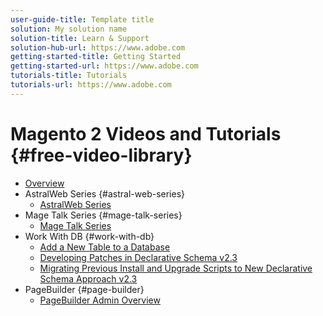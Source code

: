 ```yaml
---
user-guide-title: Template title
solution: My solution name
solution-title: Learn & Support
solution-hub-url: https://www.adobe.com
getting-started-title: Getting Started
getting-started-url: https://www.adobe.com
tutorials-title: Tutorials
tutorials-url: https://www.adobe.com
---
```


# Magento 2 Videos and Tutorials {#free-video-library}

+ [Overview](overview.md)
+ AstralWeb Series {#astral-web-series}
  + [AstralWeb Series](astral-web-series/astral-web-series.md)
+ Mage Talk Series {#mage-talk-series}
  + [Mage Talk Series](mage-talk-series/mage-talk-series.md)
+ Work With DB {#work-with-db}
  + [Add a New Table to a Database](work-with-db/add-a-new-table-to-a-database.md)
  + [Developing Patches in Declarative Schema v2.3](work-with-db/developing-patches-in-declarative-schema-v2-3.md)
  + [Migrating Previous Install and Upgrade Scripts to New Declarative Schema Approach v2.3](work-with-db/migrating-previous-install-and-upgrade-scripts-to-new-declarative-schema-approach-v2-3.md)
+ PageBuilder {#page-builder}
  + [PageBuilder Admin Overview](page-builder/page-builder-admin-overview.md)

<!--

Articles must be added to this TOC file in order to render.

Use this list format to specify links to articles and section headings that expand and collapse in the left rail of the user guide.

An article link CANNOT be used as a section heading.
-->
